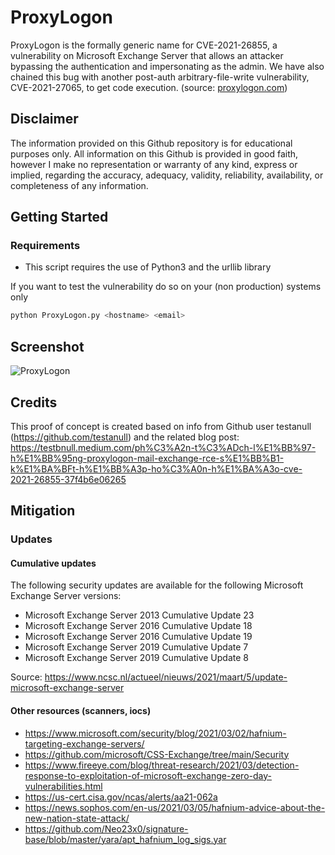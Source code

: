 # ProxyLogon

ProxyLogon is the formally generic name for CVE-2021-26855, a vulnerability on Microsoft Exchange Server that allows an attacker bypassing the authentication and impersonating as the admin. We have also chained this bug with another post-auth arbitrary-file-write vulnerability, CVE-2021-27065, to get code execution. (source: [proxylogon.com](https://proxylogon.com))

## Disclaimer
The information provided on this Github repository is for educational purposes only. All information on this Github is provided in good faith, however I make no representation or warranty of any kind, express or implied, regarding the accuracy, adequacy, validity, reliability, availability, or completeness of any information.

## Getting Started
### Requirements
- This script requires the use of Python3 and the urllib library

If you want to test the vulnerability do so on your (non production) systems only

```python
python ProxyLogon.py <hostname> <email>
```


## Screenshot
![ProxyLogon](https://raw.githubusercontent.com/RickGeex/ProxyLogon/main/proxylogon_screenshot.png)

## Credits

This proof of concept is created based on info from Github user testanull (https://github.com/testanull) and the related blog post: https://testbnull.medium.com/ph%C3%A2n-t%C3%ADch-l%E1%BB%97-h%E1%BB%95ng-proxylogon-mail-exchange-rce-s%E1%BB%B1-k%E1%BA%BFt-h%E1%BB%A3p-ho%C3%A0n-h%E1%BA%A3o-cve-2021-26855-37f4b6e06265

## Mitigation

### Updates 
#### Cumulative updates
The following security updates are available for the following Microsoft Exchange Server versions:
- Microsoft Exchange Server 2013 Cumulative Update 23
- Microsoft Exchange Server 2016 Cumulative Update 18
- Microsoft Exchange Server 2016 Cumulative Update 19
- Microsoft Exchange Server 2019 Cumulative Update 7
- Microsoft Exchange Server 2019 Cumulative Update 8

Source: https://www.ncsc.nl/actueel/nieuws/2021/maart/5/update-microsoft-exchange-server

#### Other resources (scanners, iocs)
- https://www.microsoft.com/security/blog/2021/03/02/hafnium-targeting-exchange-servers/
- https://github.com/microsoft/CSS-Exchange/tree/main/Security
- https://www.fireeye.com/blog/threat-research/2021/03/detection-response-to-exploitation-of-microsoft-exchange-zero-day-vulnerabilities.html
- https://us-cert.cisa.gov/ncas/alerts/aa21-062a
- https://news.sophos.com/en-us/2021/03/05/hafnium-advice-about-the-new-nation-state-attack/
- https://github.com/Neo23x0/signature-base/blob/master/yara/apt_hafnium_log_sigs.yar


